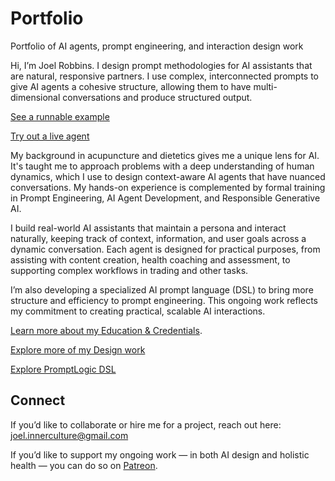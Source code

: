 # Portfolio
Portfolio of AI agents, prompt engineering, and interaction design work

​Hi, I’m Joel Robbins. ​I design prompt methodologies for AI assistants that are natural, responsive partners. I use complex, interconnected prompts to give AI agents a cohesive structure, allowing them to have multi-dimensional conversations and produce structured output.

[See a runnable example](WWHW_Framework.md) 

[Try out a live agent](https://github.com/JoelRobbinsAI/Design_Work/blob/main/tour_guide.md)

​My background in acupuncture and dietetics gives me a unique lens for AI. It's taught me to approach problems with a deep understanding of human dynamics, which I use to design context-aware AI agents that have nuanced conversations. My hands-on experience is complemented by formal training in Prompt Engineering, AI Agent Development, and Responsible Generative AI.

​I build real-world AI assistants that maintain a persona and interact naturally, keeping track of context, information, and user goals across a dynamic conversation. Each agent is designed for practical purposes, from assisting with content creation, health coaching and assessment, to supporting complex workflows in trading and other tasks.

​I’m also developing a specialized AI prompt language (DSL) to bring more structure and efficiency to prompt engineering. This ongoing work reflects my commitment to creating practical, scalable AI interactions.

[Learn more about my Education & Credentials](Certifications.md).  

[Explore more of my Design work ](https://github.com/JoelRobbinsAI/Design_Work.git)

[Explore PromptLogic DSL](https://github.com/JoelRobbinsAI/PromptLogic)

## Connect  

If you’d like to collaborate or hire me for a project, reach out here:  
joel.innerculture@gmail.com  

If you’d like to support my ongoing work — in both AI design and holistic health — you can do so on [Patreon](https://patreon.com/InnerCulture).
